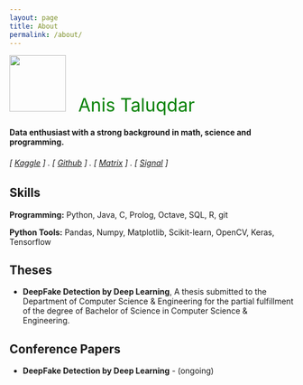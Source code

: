 ```yaml
---
layout: page
title: About
permalink: /about/
---
```

<!--======-->

<p align="left"> 
<img src="../images/anis.jpg" width="100">   <font size="6" color='green'>  &nbsp; Anis Taluqdar </font>
</p>


#### Data enthusiast with a strong background in math, science and programming. 
###### [ [Kaggle](https://www.kaggle.com/anistaluqdar) ] . [ [Github](https://github.com/AnisTaluqdar) ] . [ [Matrix](https://matrix.to/#/@anis:kde.org) ] . [ [Signal](https://signal.me/#p/+46731295363) ]

<!--Education
---------


**B.S. in Computer Science, University** (2017-2022)

- 0.00/4.0 GPA-->

<!--Experience
----------
**Independent Researcher, Yale University** (2012-present, New Haven CT)

- Data analysis and simulation in Python and MATLAB, and instrument control in C++. Designed and executed experiments across four projects and managed several undegraduate students.

**MCAT Instructor, Kaplan Test Prep** (2011-2012, New Haven CT)

- Planned and delivered lectures on core content in undergraduate Physics, Chemistry and Biology to medium-sized groups of undergraduates.-->

Skills
------
**Programming:** Python, Java, C, Prolog, Octave, SQL, R, git

**Python Tools:** Pandas, Numpy, Matplotlib, Scikit-learn, OpenCV, Keras, Tensorflow

<!--Awards
------
- **Sterling Prize Fellowship**, Yale University (2013). Awarded to 30 out of 10,500 applicants.
- **IU Founders Scholar**, Indiana University (2012)
- **Baccalaureate with Highest Distinction**, Indiana University (2012). Granted to 5 students out of 498 in the class.-->

Theses
------
- **DeepFake Detection by Deep Learning**, A thesis submitted to the Department of Computer Science & Engineering for the partial fulfillment of the degree of Bachelor of Science in Computer Science & Engineering.

Conference Papers
-----------------
- **DeepFake Detection by Deep Learning** - (ongoing)




